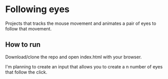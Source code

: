 # Following eyes

Projects that tracks the mouse movement and animates a pair of eyes to follow that movement.

## How to run
Download/clone the repo and open index.html with your browser.

I'm planning to create an input that allows you to create a n number of eyes that follow the click.
